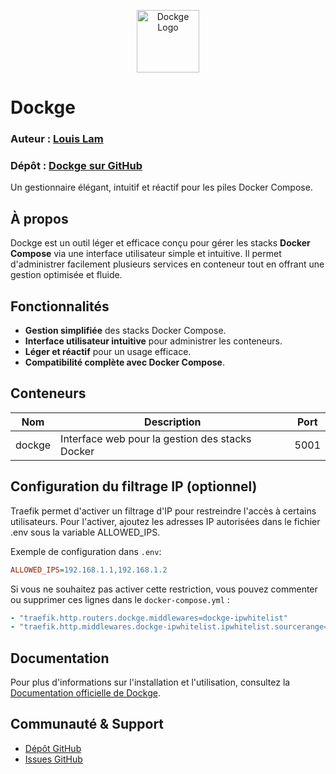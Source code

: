 <p align="center">
    <img src="https://raw.githubusercontent.com/louislam/dockge/master/frontend/public/icon.svg" width="100" alt="Dockge Logo" />
</p>

# Dockge

### Auteur : [Louis Lam](https://github.com/louislam)

### Dépôt : [Dockge sur GitHub](https://github.com/louislam/dockge/tree/master)

Un gestionnaire élégant, intuitif et réactif pour les piles Docker Compose.

## À propos

Dockge est un outil léger et efficace conçu pour gérer les stacks **Docker Compose** via une interface utilisateur simple et intuitive. Il permet d'administrer facilement plusieurs services en conteneur tout en offrant une gestion optimisée et fluide.

## Fonctionnalités

- **Gestion simplifiée** des stacks Docker Compose.
- **Interface utilisateur intuitive** pour administrer les conteneurs.
- **Léger et réactif** pour un usage efficace.
- **Compatibilité complète avec Docker Compose**.

## Conteneurs

| Nom    | Description                                     | Port |
| ------ | ----------------------------------------------- | ---- |
| dockge | Interface web pour la gestion des stacks Docker | 5001 |

## Configuration du filtrage IP (optionnel)

Traefik permet d'activer un filtrage d'IP pour restreindre l'accès à certains utilisateurs.
Pour l'activer, ajoutez les adresses IP autorisées dans le fichier .env sous la variable ALLOWED_IPS.

Exemple de configuration dans `.env`:

```ini
ALLOWED_IPS=192.168.1.1,192.168.1.2
```

Si vous ne souhaitez pas activer cette restriction, vous pouvez commenter ou supprimer ces lignes dans le `docker-compose.yml` :

```yaml
- "traefik.http.routers.dockge.middlewares=dockge-ipwhitelist"
- "traefik.http.middlewares.dockge-ipwhitelist.ipwhitelist.sourcerange=${ALLOWED_IPS}"
```

## Documentation

Pour plus d'informations sur l'installation et l'utilisation, consultez la [Documentation officielle de Dockge](https://github.com/louislam/dockge/tree/master).

## Communauté & Support

- [Dépôt GitHub](https://github.com/louislam/dockge)
- [Issues GitHub](https://github.com/louislam/dockge/issues)


